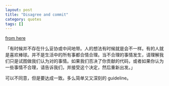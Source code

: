 ```yaml
---
layout: post
title: "Disagree and commit"
category: quotes
tags: []
---
```


[from here](https://github.com/kite-sdk/kite/wiki/How-to-contribute)

「有时候并不存在什么妥协或中间地带。人的想法有时候就是会不一样。有的人就是喜欢棒球。并不是生活中的所有事都合情合理。当不合理的事情发生，请理解我们只是试图做我们认为对的事情。如果我们否决了你贡献的代码，或者如果你认为一些事情不合理，请告诉我们，并接受这个决定，然后重新出发。」


可以不同意，但是要达成一致。多么简单又又深刻的 guideline。
